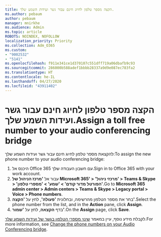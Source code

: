 ```yaml
---
title: הקצה מספר טלפון לחיוג חינם עבור גשר ועידות השמע שלך.
ms.author: pebaum
author: pebaum
manager: mnirkhe
ms.audience: Admin
ms.topic: article
ROBOTS: NOINDEX, NOFOLLOW
localization_priority: Priority
ms.collection: Adm_O365
ms.custom:
- "9002532"
- "5141"
ms.openlocfilehash: f911e341ce1d370107c551dff719a06dbafb9c93
ms.sourcegitcommit: 286000b588adef1bbbb28337a9d9e087ec783fa2
ms.translationtype: HT
ms.contentlocale: he-IL
ms.lasthandoff: 04/27/2020
ms.locfileid: "43911402"
---
```

# <a name="assign-a-toll-free-number-to-your-audio-conferencing-bridge"></a><span data-ttu-id="f90f8-102">הקצה מספר טלפון לחיוג חינם עבור גשר ועידות השמע שלך.</span><span class="sxs-lookup"><span data-stu-id="f90f8-102">Assign a toll free number to your audio conferencing bridge</span></span>

<span data-ttu-id="f90f8-103">להקצאת מספר טלפון לחיוג חינם עבור גשר ועידות השמע שלך:</span><span class="sxs-lookup"><span data-stu-id="f90f8-103">To assign the new phone number to your audio conferencing bridge:</span></span>

1. <span data-ttu-id="f90f8-104">היכנס אל Office 365 עם חשבון העבודה שלך.</span><span class="sxs-lookup"><span data-stu-id="f90f8-104">Sign in to Office 365 with your work account.</span></span>
2. <span data-ttu-id="f90f8-105">עבור אל **'מרכז הניהול של Microsoft 365' > 'מרכזי ניהול' > Teams & Skype > 'הפורטל מדור קודם' > 'שמע' > 'מספרי טלפון'**.</span><span class="sxs-lookup"><span data-stu-id="f90f8-105">Go to **Microsoft 365 admin center > Admin centers > Teams & Skype > Legacy portal > Voice > Phone numbers**.</span></span>
3. <span data-ttu-id="f90f8-106">בחר את מספר הטלפון מהרשימה, ובחלונית **'פעולה'**, לחץ על **'הקצה'**.</span><span class="sxs-lookup"><span data-stu-id="f90f8-106">Select the phone number from the list, and in the **Action** pane, click **Assign**.</span></span>
4. <span data-ttu-id="f90f8-107">בדף **הקצאה**, לחץ על **'שמור'**.</span><span class="sxs-lookup"><span data-stu-id="f90f8-107">On the **Assign** page, click **Save**.</span></span>

<span data-ttu-id="f90f8-108">לקבלת מידע נוסף, עיין במאמר [שינוי מספרי הטלפון בגשר של ועידות השמע שלך](https://docs.microsoft.com/MicrosoftTeams/change-the-phone-numbers-on-your-audio-conferencing-bridge).</span><span class="sxs-lookup"><span data-stu-id="f90f8-108">For more information, see [Change the phone numbers on your Audio Conferencing bridge](https://docs.microsoft.com/MicrosoftTeams/change-the-phone-numbers-on-your-audio-conferencing-bridge).</span></span>
